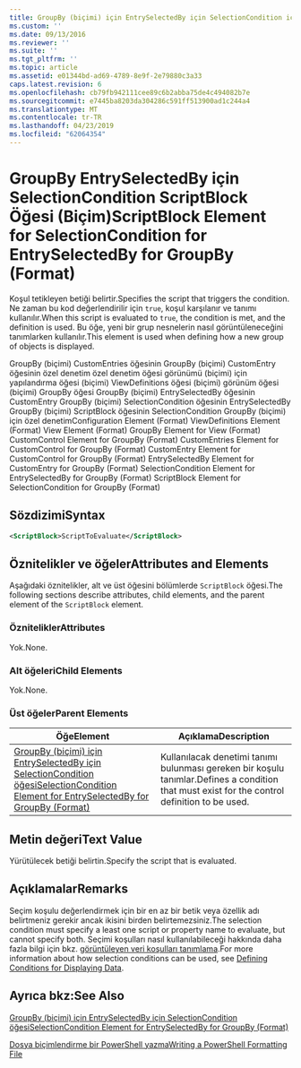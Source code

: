 ```yaml
---
title: GroupBy (biçimi) için EntrySelectedBy için SelectionCondition için ScriptBlock öğesi | Microsoft Docs
ms.custom: ''
ms.date: 09/13/2016
ms.reviewer: ''
ms.suite: ''
ms.tgt_pltfrm: ''
ms.topic: article
ms.assetid: e01344bd-ad69-4789-8e9f-2e79880c3a33
caps.latest.revision: 6
ms.openlocfilehash: cb79fb942111cee89c6b2abba75de4c494082b7e
ms.sourcegitcommit: e7445ba8203da304286c591ff513900ad1c244a4
ms.translationtype: MT
ms.contentlocale: tr-TR
ms.lasthandoff: 04/23/2019
ms.locfileid: "62064354"
---
```

# <a name="scriptblock-element-for-selectioncondition-for-entryselectedby-for-groupby-format"></a><span data-ttu-id="12721-102">GroupBy EntrySelectedBy için SelectionCondition ScriptBlock Öğesi (Biçim)</span><span class="sxs-lookup"><span data-stu-id="12721-102">ScriptBlock Element for SelectionCondition for EntrySelectedBy for GroupBy (Format)</span></span>

<span data-ttu-id="12721-103">Koşul tetikleyen betiği belirtir.</span><span class="sxs-lookup"><span data-stu-id="12721-103">Specifies the script that triggers the condition.</span></span> <span data-ttu-id="12721-104">Ne zaman bu kod değerlendirilir için `true`, koşul karşılanır ve tanımı kullanılır.</span><span class="sxs-lookup"><span data-stu-id="12721-104">When this script is evaluated to `true`, the condition is met, and the definition is used.</span></span> <span data-ttu-id="12721-105">Bu öğe, yeni bir grup nesnelerin nasıl görüntüleneceğini tanımlarken kullanılır.</span><span class="sxs-lookup"><span data-stu-id="12721-105">This element is used when defining how a new group of objects is displayed.</span></span>

<span data-ttu-id="12721-106">GroupBy (biçimi) CustomEntries öğesinin GroupBy (biçimi) CustomEntry öğesinin özel denetim özel denetim öğesi görünümü (biçimi) için yapılandırma öğesi (biçimi) ViewDefinitions öğesi (biçimi) görünüm öğesi (biçimi) GroupBy öğesi GroupBy (biçimi) EntrySelectedBy öğesinin CustomEntry GroupBy (biçimi) SelectionCondition öğesinin EntrySelectedBy GroupBy (biçimi) ScriptBlock öğesinin SelectionCondition GroupBy (biçimi) için özel denetim</span><span class="sxs-lookup"><span data-stu-id="12721-106">Configuration Element (Format) ViewDefinitions Element (Format) View Element (Format) GroupBy Element for View (Format) CustomControl Element for GroupBy (Format) CustomEntries Element for CustomControl for GroupBy (Format) CustomEntry Element for CustomControl for GroupBy (Format) EntrySelectedBy Element for CustomEntry for GroupBy (Format) SelectionCondition Element for EntrySelectedBy for GroupBy (Format) ScriptBlock Element for SelectionCondition for GroupBy (Format)</span></span>

## <a name="syntax"></a><span data-ttu-id="12721-107">Sözdizimi</span><span class="sxs-lookup"><span data-stu-id="12721-107">Syntax</span></span>

```xml
<ScriptBlock>ScriptToEvaluate</ScriptBlock>
```

## <a name="attributes-and-elements"></a><span data-ttu-id="12721-108">Öznitelikler ve öğeler</span><span class="sxs-lookup"><span data-stu-id="12721-108">Attributes and Elements</span></span>

<span data-ttu-id="12721-109">Aşağıdaki öznitelikler, alt ve üst öğesini bölümlerde `ScriptBlock` öğesi.</span><span class="sxs-lookup"><span data-stu-id="12721-109">The following sections describe attributes, child elements, and the parent element of the `ScriptBlock` element.</span></span>

### <a name="attributes"></a><span data-ttu-id="12721-110">Öznitelikler</span><span class="sxs-lookup"><span data-stu-id="12721-110">Attributes</span></span>

<span data-ttu-id="12721-111">Yok.</span><span class="sxs-lookup"><span data-stu-id="12721-111">None.</span></span>

### <a name="child-elements"></a><span data-ttu-id="12721-112">Alt öğeleri</span><span class="sxs-lookup"><span data-stu-id="12721-112">Child Elements</span></span>

<span data-ttu-id="12721-113">Yok.</span><span class="sxs-lookup"><span data-stu-id="12721-113">None.</span></span>

### <a name="parent-elements"></a><span data-ttu-id="12721-114">Üst öğeler</span><span class="sxs-lookup"><span data-stu-id="12721-114">Parent Elements</span></span>

|<span data-ttu-id="12721-115">Öğe</span><span class="sxs-lookup"><span data-stu-id="12721-115">Element</span></span>|<span data-ttu-id="12721-116">Açıklama</span><span class="sxs-lookup"><span data-stu-id="12721-116">Description</span></span>|
|-------------|-----------------|
|[<span data-ttu-id="12721-117">GroupBy (biçimi) için EntrySelectedBy için SelectionCondition öğesi</span><span class="sxs-lookup"><span data-stu-id="12721-117">SelectionCondition Element for EntrySelectedBy for GroupBy (Format)</span></span>](./selectioncondition-element-for-entryselectedby-for-groupby-format.md)|<span data-ttu-id="12721-118">Kullanılacak denetimi tanımı bulunması gereken bir koşulu tanımlar.</span><span class="sxs-lookup"><span data-stu-id="12721-118">Defines a condition that must exist for the control definition to be used.</span></span>|

## <a name="text-value"></a><span data-ttu-id="12721-119">Metin değeri</span><span class="sxs-lookup"><span data-stu-id="12721-119">Text Value</span></span>

<span data-ttu-id="12721-120">Yürütülecek betiği belirtin.</span><span class="sxs-lookup"><span data-stu-id="12721-120">Specify the script that is evaluated.</span></span>

## <a name="remarks"></a><span data-ttu-id="12721-121">Açıklamalar</span><span class="sxs-lookup"><span data-stu-id="12721-121">Remarks</span></span>

<span data-ttu-id="12721-122">Seçim koşulu değerlendirmek için bir en az bir betik veya özellik adı belirtmeniz gerekir ancak ikisini birden belirtemezsiniz.</span><span class="sxs-lookup"><span data-stu-id="12721-122">The selection condition must specify a least one script or property name to evaluate, but cannot specify both.</span></span> <span data-ttu-id="12721-123">Seçimi koşulları nasıl kullanılabileceği hakkında daha fazla bilgi için bkz. [görüntüleyen veri koşulları tanımlama](./defining-conditions-for-displaying-data.md).</span><span class="sxs-lookup"><span data-stu-id="12721-123">For more information about how selection conditions can be used, see [Defining Conditions for Displaying Data](./defining-conditions-for-displaying-data.md).</span></span>

## <a name="see-also"></a><span data-ttu-id="12721-124">Ayrıca bkz:</span><span class="sxs-lookup"><span data-stu-id="12721-124">See Also</span></span>

[<span data-ttu-id="12721-125">GroupBy (biçimi) için EntrySelectedBy için SelectionCondition öğesi</span><span class="sxs-lookup"><span data-stu-id="12721-125">SelectionCondition Element for EntrySelectedBy for GroupBy (Format)</span></span>](./selectioncondition-element-for-entryselectedby-for-groupby-format.md)

[<span data-ttu-id="12721-126">Dosya biçimlendirme bir PowerShell yazma</span><span class="sxs-lookup"><span data-stu-id="12721-126">Writing a PowerShell Formatting File</span></span>](./writing-a-powershell-formatting-file.md)
